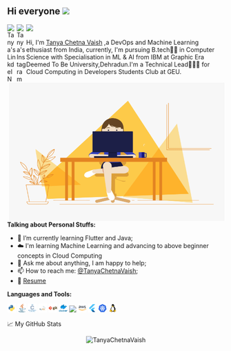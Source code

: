 ## Hi everyone <img src="https://media.giphy.com/media/hvRJCLFzcasrR4ia7z/giphy.gif" width="25px">
<a href="https://www.linkedin.com/in/tanya-chetna-vaish-39902a1a2/">
  <img align="left" alt="Tanya's LinkdeIN" width="22px" src="https://cdn.jsdelivr.net/npm/simple-icons@v3/icons/linkedin.svg" />
</a>
<a href="https://www.instagram.com/tanya_chetna_vaish/">
  <img align="left" alt="Tanya's Instagram" width="22px" src="https://cdn.jsdelivr.net/npm/simple-icons@v3/icons/instagram.svg" />
</a>

![](https://visitor-badge.glitch.me/badge?page_id=TanyaChetnaVaish.TanyaChetnaVaish)
<br />

Hi, I'm [Tanya Chetna Vaish](https://www.linkedin.com/in/tanya-chetna-vaish-39902a1a2/) ,a DevOps and Machine Learning ethusiast from India, currently, I'm pursuing B.tech👩‍💻  in Computer Science with Specialisation in ML & AI from IBM at Graphic Era Deemed To Be University,Dehradun.I'm a Technical Lead👩🏻‍💼 for Cloud Computing in Developers Students Club at GEU.
  
   <img align="right" alt="GIF" src="https://github.com/TanyaChetnaVaish/TanyaChetnaVaish/blob/main/assets/0_K2WLMTExLyida7OR.gif" width="500" height="320" />


**Talking about Personal Stuffs:**

- 🌱  I’m currently learning Flutter and Java; 
- ☁️  I'm learning Machine Learning and advancing to above beginner concepts in Cloud Computing
- 💬  Ask me about anything, I am happy to help;
- 📫  How to reach me: [@TanyaChetnaVaish](https://www.linkedin.com/in/tanya-chetna-vaish-39902a1a2/);
- 📝  [Resume](https://drive.google.com/file/d/1LwktAF8eYfXyd-_2o3fyfNWiHjLyrKVW/view?usp=sharing)

**Languages and Tools:**  

<code><img height="20" src="https://raw.githubusercontent.com/github/explore/80688e429a7d4ef2fca1e82350fe8e3517d3494d/topics/python/python.png"></code>
<code><img height="20" src="https://raw.githubusercontent.com/github/explore/80688e429a7d4ef2fca1e82350fe8e3517d3494d/topics/java/java.png"></code>
<code><img height="20" src="https://raw.githubusercontent.com/github/explore/80688e429a7d4ef2fca1e82350fe8e3517d3494d/topics/c/c.png"></code>
<code><img height="20" src="https://raw.githubusercontent.com/github/explore/5c058a388828bb5fde0bcafd4bc867b5bb3f26f3/topics/mysql/mysql.png"></code>
<code><img height="20" src="https://raw.githubusercontent.com/github/explore/80688e429a7d4ef2fca1e82350fe8e3517d3494d/topics/git/git.png"></code>
<code><img height="20" src="https://raw.githubusercontent.com/github/explore/80688e429a7d4ef2fca1e82350fe8e3517d3494d/topics/docker/docker.png"></code>
<code><img height="20" src="https://raw.githubusercontent.com/github/explore/80688e429a7d4ef2fca1e82350fe8e3517d3494d/topics/jenkin/jenkin.png"></code>
<code><img height="20" src="https://raw.githubusercontent.com/github/explore/80688e429a7d4ef2fca1e82350fe8e3517d3494d/topics/aws/aws.png"></code>
<code><img height="20" src="https://raw.githubusercontent.com/github/explore/80688e429a7d4ef2fca1e82350fe8e3517d3494d/topics/flutter/flutter.png"></code>
<code><img height="20" src="https://raw.githubusercontent.com/github/explore/80688e429a7d4ef2fca1e82350fe8e3517d3494d/topics/kubernetes/kubernetes.png"></code>
<code><img height="20" src="https://raw.githubusercontent.com/github/explore/80688e429a7d4ef2fca1e82350fe8e3517d3494d/topics/linux/linux.png"></code>








📈 My GitHub Stats

<p align="center"> <img src="https://github-readme-stats.vercel.app/api?username=TanyaChetnaVaish&show_icons=true&theme=gotham" alt="TanyaChetnaVaish" />

